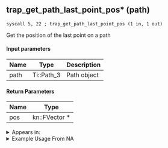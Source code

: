 ## trap_get_path_last_point_pos* (path)

`syscall 5, 22 ; trap_get_path_last_point_pos (1 in, 1 out)`

Get the position of the last point on a path

#### Input parameters
| Name | Type | Description
|------|------|------------
| path   | Ti::Path_3   | Path object


#### Return Parameters
| Name | Type
|------|-----
| pos   | kn::FVector *   


<details>
	<summary>Appears in:</summary>

</details>

<details>
	<summary>Example Usage From NA</summary>
```

```
</details>

